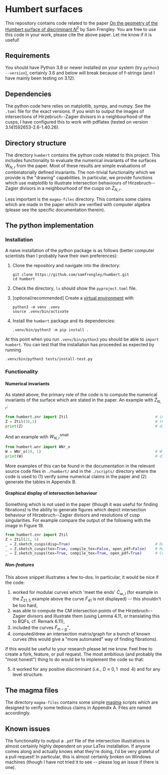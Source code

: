 # Humbert surfaces

This repository contains code related to the paper [On the geometry of the Humbert surface of discriminant $N^2$](https://arxiv.org/) by Sam Frengley. You are free to use this code in your work, please cite the above paper. Let me know if it is useful!

## Requirements
You should have Python 3.8 or newer installed on your system (try `python3 --version`), certainly 3.6 and below will break because of f-strings (and I have mainly been testing on 3.12).

## Dependencies
The python code here relies on matplotlib, sympy, and numpy. See the `.toml` file for the exact versions. If you wish to output the images of intersections of Hirzebruch--Zagier divisors in a neighbourhood of the cusps, I have configured this to work with pdflatex (tested on version 3.141592653-2.6-1.40.26).

## Directory structure
The directory `humbert` contains the python code related to this project. This includes functionality to evaluate the numerical invariants of the surfaces $W_{N,r}$ from the paper. Most of these results are simple evaluations of combinatorially defined invariants. The non-trivial functionality which we provide is the "drawing" capabilities. In particular, we provide functions which use matplotlib to illustrate intersection behaviours of Hirzebruch--Zagier divisors in a neighbourhood of the cusps on $\widetilde{Z}_{N,r}$.

Less important is the `magma-files` directory. This contains some claims which are made in the paper which are verified with computer algebra (please see the specific documentation therein).

## The python implementation

### Installation
A naive installation of the python package is as follows (better computer scientists than I probably have their own preferences):

1. Clone the repository and navigate into the directory:
   ``` shell
   git clone https://github.com/samfrengley/humbert.git
   cd humbert
   ```

2. Check the directory, `ls` should show the `pyproject.toml` file.

3. [optional/recommended] Create a [virtual environment](https://docs.python.org/3/library/venv.html) with 
   ``` shell
   python3 -m venv .venv
   source .venv/bin/activate
   ```

4. Install the `humbert` package and its dependencies:
    ``` shell
    .venv/bin/python3 -m pip install .
    ```

At this point when you run `.venv/bin/python3` you should be able to `import humbert`. You can test that the installation has proceeded as expected by running
``` shell
.venv/bin/python3 tests/install-test.py
```

### Functionality

#### Numerical invariants
As stated above, the primary role of the code is to compute the numerical invariants of the surface which are stated in the paper. An example with $\widetilde{Z}_{N,r}$:
``` python
from humbert.znr import Ztil                                       # import the znr sub-module
Z = Ztil(16,1)                                                     # the surface ~Z(16,1)
print(Z)                                                           # display what we know
```

And an example with $W^{\textsf{small}}_{N,r}$
``` python
from humbert.wnr import WNr_o
W = WNr_o(19, 1)                                                   # W^small_(19,1)
print(W)                                                           # display what we know
```

More examples of this can be found in the documentation in the relevant source code files in `./humbert/` and in the `./scripts/` directory where the code is used to (1) verify some numerical claims in the paper and (2) generate the tables in Appendix B.

#### Graphical display of intersection behaviour
Something which is not used in the paper (though it was useful for finding fibrations) is the ability to generate figures which depict intersection behaviour of Hirzebruch--Zagier divisors and resolutions of cusp singularities. For example compare the output of the following with the image in Figure 19.
``` python
from humbert.znr import Ztil
Z = Ztil(21, 5)
_ = Z.sketch_cusps(disp=True)                                      # Doesn't make pdf
_ = Z.sketch_cusps(tex=True, compile_tex=False, open_pdf=False)    # Makes tex in ./figs/21-5/ but doesn't compile a pdf
_ = Z.sketch_cusps(tex=True, compile_tex=True, open_pdf=True)      # Compiles pdf in ./figs/21-5/
```

##### Non-features
This above snippet illustrates a few to-dos. In particular, it would be nice if the code:

1. worked for modular curves which 'meet the ends' $\widetilde{C}_{\infty,i}$ (for example in the $\widetilde{Z}_{21,5}$ example above the curve $\widetilde{F}_{41}$ is not displayed) -- this shouldn't be too hard,
2. was able to compute the CM intersection points of the Hirzebruch--Zagier divisors and illustrate them (using Lemma 4.11, or translating this to BQFs, cf. Remark 6.11),
3. included the curves $\widetilde{F}_{m \circ g}^+$,
4. computed/drew an intersection matrix/graph for a bunch of known curves (this would give a "more automated" way of finding fibrations).

If this would be useful to your research please let me know. Feel free to create a fork, feature, or pull request. The most ambitious (and probably the "most honest") thing to do would be to implement the code so that:

5. it worked for any positive discriminant (i.e., $D \equiv 0,1 \mod{4}$) and for any level structure. 

## The magma files
The directory `magma-files` contains some simple [magma](http://magma.maths.usyd.edu.au/magma/) scripts which are designed to verify some tedious claims in Appendix A. Files are named accordingly.

## Known issues
The functionality to output a `.pdf` file of the intersection illustrations is almost certainly highly dependent on your LaTex installation. If anyone comes along and actually knows what they're doing, I'd be very grateful of a pull request! In particular, this is almost certainly broken on Windows machines (though I have not tried it to see -- please log an issue if there is one).
